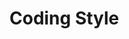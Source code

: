 <!-- placeholder file -- do not edit -->
<!-- will be replaced by the CI upon deployment -->

# Coding Style